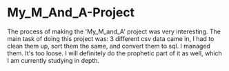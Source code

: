 # My_M_And_A-Project
The process of making the 'My_M_and_A' project was very interesting. The main task of doing this project was: 3 different csv data came in, I had to clean them up, sort them the same, and convert them to sql. I managed them. It's too loose. I will definitely do the prophetic part of it as well, which I am currently studying in depth.
